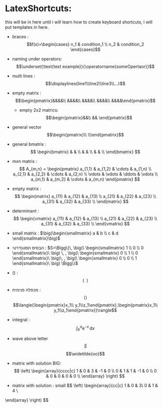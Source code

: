 # LatexShortcuts:
this will be in here until i will learn how to create keyboard shortcuts, i will put templates in here.

* braces : $$ֿf(x)=\begin{cases}
    n_1 & condition_1 \\
     n_2 & condition_2
  \end{cases}$$
* naming under operators: 
$$\underset{\text{text example}}{\operatorname{someOpertaor}}$$
* multi lines : 
	$$\displaylines{line1\\line2\\line3\\...}$$
* empty matrix :
  $$\begin{pmatrix}&&&&\\ &&&&\\ &&&&\\ &&&&\\ &&&&\end{pmatrix}$$
  * empty 2x2 matrics: 
    $$\begin{pmatrix}&&\\ && \end{pmatrix}$$
* general vector
$$\begin{pmatrix}\\ \\\end{pmatrix}$$
* general bmatrix : 
$$
	\begin{bmatrix} 
	 &  &  \\
	 &  & \\
	 &  & \\
	\end{bmatrix}
$$
* mxn matrix :
$$
A_{m,n} = 
\begin{pmatrix}
a_{1,1} & a_{1,2} & \cdots & a_{1,n} \\
a_{2,1} & a_{2,2} & \cdots & a_{2,n} \\
\vdots  & \vdots  & \ddots & \vdots  \\
a_{m,1} & a_{m,2} & \cdots & a_{m,n} 
\end{pmatrix}
$$

* empty matrix : 
$$
  \begin{matrix} 
   a_{11} & a_{12} & a_{13}  \\
   a_{21} & a_{22} & a_{23}  \\
   a_{31} & a_{32} & a_{33}  \\
   \end{matrix} 
$$

* determinant : 
$$
   \begin{vmatrix} 
   a_{11} & a_{12} & a_{13}  \\
   a_{21} & a_{22} & a_{23}  \\
   a_{31} & a_{32} & a_{33}  \\
   \end{vmatrix}
$$
* small matrix :
 $\big(\begin{smallmatrix} a & b \\ c & d \end{smallmatrix}\big)$


* הבסיס הסטנדרטי :
$S=\Bigg\{\, \big(\ \begin{smallmatrix} 1  \\ 0 \\ 0 \end{smallmatrix}\ \big) \, , \big(\ \begin{smallmatrix} 0  \\ 1 \\ 0 \end{smallmatrix}\ \big)\, , \big(\ \begin{smallmatrix} 0  \\ 0 \\ 1 \end{smallmatrix}\ \big) \Bigg\}$




 * () :  $$\big(\ \ \big)$$
* מכפלה פנימית :
$$\left\langle\right\rangle$$
$$\langle{\begin{pmatrix}x_1\\ y_1\\z_1\end{pmatrix},\begin{pmatrix}x_1\\ y_1\\z_1\end{pmatrix}}\rangle$$

* integral : 
$$\int_b^a \mathrm{e}^{-x}\,\mathrm{d}x$$


* wave above letter
$$\tilde{S}$$
$$\widetilde{oo}$$

* matrix with solution BIG:
$$
\left(
\begin{array}{cccc|c}
1 & 0 & 3 & -1 & 0 \\
0 & 1 & 1 & -1 & 0 \\
0 & 0 & 0 & 0 & 0 \\
\end{array}
\right)
$$
* matrix with solution : small 
$$
\left(
\begin{array}{cc|c}
1 & 0 & 3\\
0 & 1 & 4 \\

\end{array}
\right)
$$
